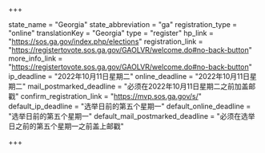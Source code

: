 +++

state_name = "Georgia"
state_abbreviation = "ga"
registration_type = "online"
translationKey = "Georgia"
type = "register"
hp_link = "https://sos.ga.gov/index.php/elections"
registration_link = "https://registertovote.sos.ga.gov/GAOLVR/welcome.do#no-back-button"
more_info_link = "https://registertovote.sos.ga.gov/GAOLVR/welcome.do#no-back-button"
ip_deadline = "2022年10月11日星期二"
online_deadline = "2022年10月11日星期二"
mail_postmarked_deadline = "必须在2022年10月11日星期二之前加盖邮戳"
confirm_registration_link = "https://mvp.sos.ga.gov/s/"
default_ip_deadline = "选举日前的第五个星期一"
default_online_deadline = "选举日前的第五个星期一"
default_mail_postmarked_deadline = "必须在选举日之前的第五个星期一之前盖上邮戳"

+++